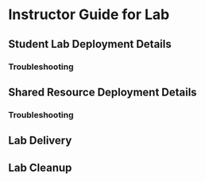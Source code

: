 # Instructor Guide for Lab

## Student Lab Deployment Details

### Troubleshooting

## Shared Resource Deployment Details

### Troubleshooting

## Lab Delivery

## Lab Cleanup